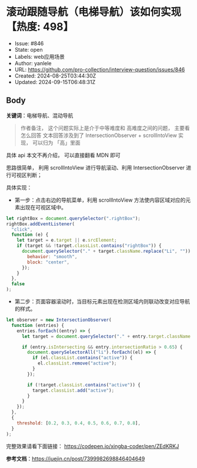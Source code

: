 # 滚动跟随导航（电梯导航）该如何实现【热度: 498】

- Issue: #846
- State: open
- Labels: web应用场景
- Author: yanlele
- URL: https://github.com/pro-collection/interview-question/issues/846
- Created: 2024-08-25T03:44:30Z
- Updated: 2024-09-15T06:48:31Z

## Body

**关键词**：电梯导航、混动导航

> 作者备注， 这个问题实际上是介于中等难度和 高难度之间的问题， 主要看怎么回答
> 文本回答涉及到了 IntersectionObserver + scrollIntoView 实现， 可以归为 「高」里面

具体 api 本文不再介绍， 可以直接翻看 MDN 即可

思路很简单， 利用 scrollIntoView 进行导航滚动、利用 IntersectionObserver 进行可视区判断；

具体实现：

- 第一步：点击右边的导航菜单，利用 scrollIntoView 方法使内容区域对应的元素出现在可视区域中。

```javascript
let rightBox = document.querySelector(".rightBox");
rightBox.addEventListener(
  "click",
  function (e) {
    let target = e.target || e.srcElement;
    if (target && !target.classList.contains("rightBox")) {
      document.querySelector("." + target.className.replace("Li", "")).scrollIntoView({
        behavior: "smooth",
        block: "center",
      });
    }
  },
  false
);
```

- 第二步：页面容器滚动时，当目标元素出现在检测区域内则联动改变对应导航的样式。

```javascript
let observer = new IntersectionObserver(
  function (entries) {
    entries.forEach((entry) => {
      let target = document.querySelector("." + entry.target.className + "Li");

      if (entry.isIntersecting && entry.intersectionRatio > 0.65) {
        document.querySelectorAll("li").forEach((el) => {
          if (el.classList.contains("active")) {
            el.classList.remove("active");
          }
        });

        if (!target.classList.contains("active")) {
          target.classList.add("active");
        }
      }
    });
  },
  {
    threshold: [0.2, 0.3, 0.4, 0.5, 0.6, 0.7, 0.8],
  }
);
```

完整效果请看下面链接： https://codepen.io/xingba-coder/pen/ZEdKRKJ

**参考文档**：https://juejin.cn/post/7399982698846404649

